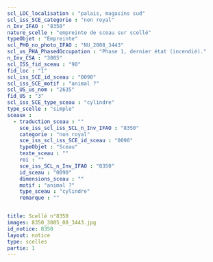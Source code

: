 ```yaml
---
scl_LOC_localisation : "palais, magasins sud"
scl_iss_SCE_categorie : "non royal"
n_Inv_IFAO : "8350"
nature_scelle : "empreinte de sceau sur scellé"
typeObjet : "Empreinte"
scl_PHO_no_photo_IFAO : "NU_2008_3443"
scl_us_PHA_PhasedOccupation : "Phase 1, dernier état (incendié)."
n_Inv_CSA : "3005"
scl_ISS_fid_sceau : "90"
fid_loc : "1"
scl_iss_SCE_id_sceau : "0090"
scl_iss_SCE_motif : "animal ?"
scl_US_us_nom : "2635"
fid_US : "3"
scl_iss_SCE_type_sceau : "cylindre"
type_scelle : "simple"
sceaux :
  - traduction_sceau : ""
    sce_iss_scl_iss_SCL_n_Inv_IFAO : "8350"
    categorie : "non royal"
    sce_iss_scl_iss_SCE_id_sceau : "0090"
    typeObjet : "Sceau"
    texte_sceau : ""
    roi : ""
    sce_iss_SCL_n_Inv_IFAO : "8350"
    id_sceau : "0090"
    dimensions_sceau : ""
    motif : "animal ?"
    type_sceau : "cylindre"
    remarque : ""


title: Scellé n°8350
images: 8350_3005_08_3443.jpg
id_notice: 8350
layout: notice
type: scelles
partie: 1
---
```


